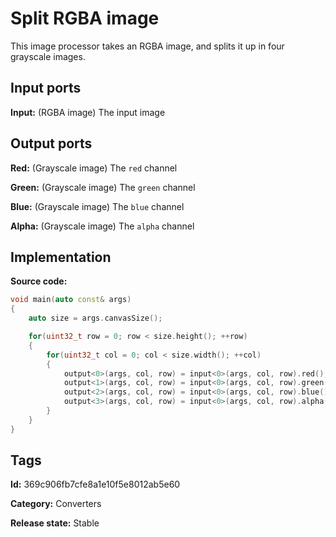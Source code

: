 # Split RGBA image

This image processor takes an RGBA image, and splits it up in four grayscale images.

## Input ports

__Input:__ (RGBA image) The input image

## Output ports

__Red:__ (Grayscale image) The `red` channel

__Green:__ (Grayscale image) The `green` channel

__Blue:__ (Grayscale image) The `blue` channel

__Alpha:__ (Grayscale image) The `alpha` channel

## Implementation

__Source code:__ 

```c++
void main(auto const& args)
{
	auto size = args.canvasSize();

	for(uint32_t row = 0; row < size.height(); ++row)
	{
		for(uint32_t col = 0; col < size.width(); ++col)
		{
			output<0>(args, col, row) = input<0>(args, col, row).red();
			output<1>(args, col, row) = input<0>(args, col, row).green();
			output<2>(args, col, row) = input<0>(args, col, row).blue();
			output<3>(args, col, row) = input<0>(args, col, row).alpha();
		}
	}
}
```

## Tags

__Id:__ 369c906fb7cfe8a1e10f5e8012ab5e60

__Category:__ Converters

__Release state:__ Stable